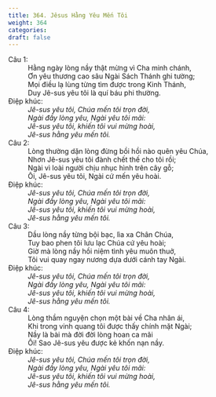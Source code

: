 ```yaml
---
title: 364. Jêsus Hằng Yêu Mến Tôi
weight: 364
categories: 
draft: false
---
```

<dl><dt>Câu 1:</dt><dd data-verse="1">Hằng ngày lòng nầy thật mừng vì Cha minh chánh, <br/>Ơn yêu thương cao sâu Ngài Sách Thánh ghi tường; <br/>Mọi điều lạ lùng từng tìm được trong Kinh Thánh, <br/>Duy Jê-sus yêu tôi là quí báu phi thường. </dd><dt>Điệp khúc:</dt><dd data-chorus="1"><em>Jê-sus yêu tôi, Chúa mến tôi trọn đời, <br/>Ngài đầy lòng yêu, Ngài yêu tôi mãi: <br/>Jê-sus yêu tôi, khiến tôi vui mừng hoài, <br/>Jê-sus hằng yêu mến tôi. </em></dd><dt>Câu 2:</dt><dd data-verse="2">Lòng thường dặn lòng đừng bồi hồi nào quên yêu Chúa, <br/>Nhơn Jê-sus yêu tôi đành chết thế cho tôi rồi; <br/>Ngài vì loài người chịu nhục hình trên cây gỗ; <br/>Ôi, Jê-sus yêu tôi, Ngài cứ mến yêu hoài. </dd><dt>Điệp khúc:</dt><dd data-chorus="1"><em>Jê-sus yêu tôi, Chúa mến tôi trọn đời, <br/>Ngài đầy lòng yêu, Ngài yêu tôi mãi: <br/>Jê-sus yêu tôi, khiến tôi vui mừng hoài, <br/>Jê-sus hằng yêu mến tôi. </em></dd><dt>Câu 3:</dt><dd data-verse="3">Dầu lòng nầy từng bội bạc, lìa xa Chân Chúa, <br/>Tuy bao phen tôi lưu lạc Chúa cứ yêu hoài; <br/>Giờ mà lòng nầy hồi niệm tình yêu muôn thuở, <br/>Tôi vui quay ngay nương dựa dưới cánh tay Ngài. </dd><dt>Điệp khúc:</dt><dd data-chorus="1"><em>Jê-sus yêu tôi, Chúa mến tôi trọn đời, <br/>Ngài đầy lòng yêu, Ngài yêu tôi mãi: <br/>Jê-sus yêu tôi, khiến tôi vui mừng hoài, <br/>Jê-sus hằng yêu mến tôi. </em></dd><dt>Câu 4:</dt><dd data-verse="4">Lòng thầm nguyện chọn một bài về Cha nhân ái, <br/>Khi trong vinh quang tôi được thấy chính mặt Ngài; <br/>Nầy là bài mà đời đời lòng hoan ca mãi <br/>Ôi! Sao Jê-sus yêu được kẻ khốn nạn nầy. </dd><dt>Điệp khúc:</dt><dd data-chorus="1"><em>Jê-sus yêu tôi, Chúa mến tôi trọn đời, <br/>Ngài đầy lòng yêu, Ngài yêu tôi mãi: <br/>Jê-sus yêu tôi, khiến tôi vui mừng hoài, <br/>Jê-sus hằng yêu mến tôi. </em></dd></dl>